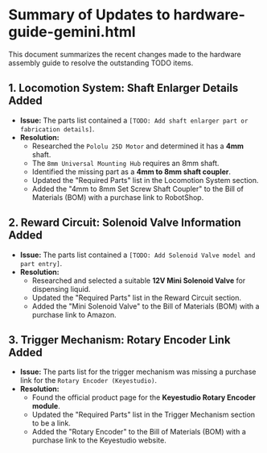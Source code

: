 # Summary of Updates to hardware-guide-gemini.html

This document summarizes the recent changes made to the hardware assembly guide to resolve the outstanding TODO items.

## 1. Locomotion System: Shaft Enlarger Details Added

- **Issue:** The parts list contained a `[TODO: Add shaft enlarger part or fabrication details]`.
- **Resolution:**
    - Researched the `Pololu 25D Motor` and determined it has a **4mm** shaft.
    - The `8mm Universal Mounting Hub` requires an 8mm shaft.
    - Identified the missing part as a **4mm to 8mm shaft coupler**.
    - Updated the "Required Parts" list in the Locomotion System section.
    - Added the "4mm to 8mm Set Screw Shaft Coupler" to the Bill of Materials (BOM) with a purchase link to RobotShop.

## 2. Reward Circuit: Solenoid Valve Information Added

- **Issue:** The parts list contained a `[TODO: Add Solenoid Valve model and part entry]`.
- **Resolution:**
    - Researched and selected a suitable **12V Mini Solenoid Valve** for dispensing liquid.
    - Updated the "Required Parts" list in the Reward Circuit section.
    - Added the "Mini Solenoid Valve" to the Bill of Materials (BOM) with a purchase link to Amazon.

## 3. Trigger Mechanism: Rotary Encoder Link Added

- **Issue:** The parts list for the trigger mechanism was missing a purchase link for the `Rotary Encoder (Keyestudio)`.
- **Resolution:**
    - Found the official product page for the **Keyestudio Rotary Encoder module**.
    - Updated the "Required Parts" list in the Trigger Mechanism section to be a link.
    - Added the "Rotary Encoder" to the Bill of Materials (BOM) with a purchase link to the Keyestudio website.
